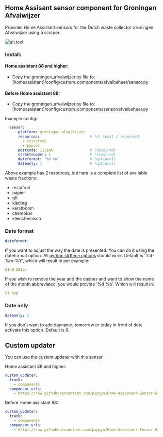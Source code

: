 ## Home Assisant sensor component for Groningen Afvalwijzer

Provides Home Assistant sensors for the Dutch waste collector Groningen Afvalwijzer using a scraper.

![alt text](https://github.com/pippyn/Home-Assisant-Sensor-Groningen-Afvalwijzer/blob/master/example.png)

### Install:
#### Home assistant 88 and higher:
- Copy the groningen_afvalwijzer.py file to: [homeassistant]/config/custom_components/afvalbeheer/sensor.py
#### Before Home assistant 88:
- Copy the groningen_afvalwijzer.py file to: [homeassistant]/config/custom_components/sensor/afvalbeheer.py

Example config:
```yaml
  sensor:
    - platform: groningen_afvalwijzer
      resources:                       # (at least 1 required)
        - restafval
        - papier
      postcode: 1111AA                 # (required)
      streetnumber: 1                  # (required)
      dateformat: '%d-%m'              # (optional)
      dateonly: 1                      # (optional)
```
Above example has 2 resources, but here is a complete list of available waste fractions:
- restafval
- papier
- gft
- kleding
- kerstboom
- chemokar
- kleinchemisch

### Date format
```yaml
dateformat:
```
If you want to adjust the way the date is presented. You can do it using the dateformat option. All [python strftime options](http://strftime.org/) should work.
Default is '%d-%m-%Y', which will result in per example: 
```yaml
21-9-2019.
```
If you wish to remove the year and the dashes and want to show the name of the month abbreviated, you would provide '%d %b'. Which will result in: 
```yaml
21 Sep
```

### Date only
```yaml
dateonly: 1
```
If you don't want to add dayname, tomorrow or today in front of date activate this option. Default is 0.

## Custom updater
You can use the custom updater with this sensor

Home assistant 88 and higher:
```yaml
custom_updater:
  track:
    - components
  component_urls:
    - https://raw.githubusercontent.com/pippyn/Home-Assistant-Sensor-Groningen-Afvalwijzer/master/custom_components.json
```
Before Home assistant 88:
```yaml
custom_updater:
  track:
    - components
  component_urls:
    - https://raw.githubusercontent.com/pippyn/Home-Assistant-Sensor-Groningen-Afvalwijzer/master/custom_components_old.json
```
